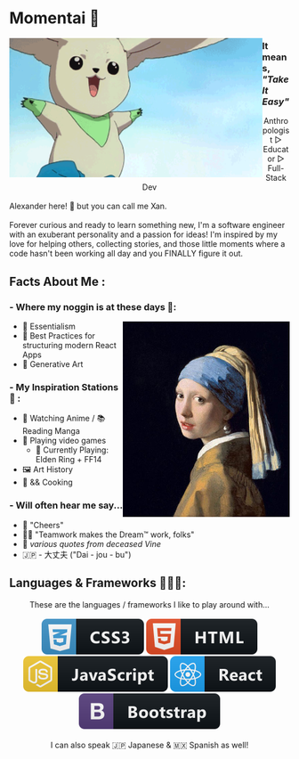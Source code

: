 # Momentai 🌿

<img height="250" align="left" alt="GIF" src="/assets/Terriermon2.gif">

### It means, _"Take It Easy"_

<div align="center">
Anthropologist ▷ Educator ▷ Full-Stack Dev
</br>
</div>
<div align="left">
</br>
Alexander here! 🌻 but you can call me Xan. 
</br>
</br>
Forever curious and ready to learn something new, I'm a software engineer with an exuberant personality and a passion for ideas! I'm inspired by my love for helping others, collecting stories, and those little moments where a code hasn't been working all day and you FINALLY figure it out. 
</div>

## Facts About Me :

### - Where my noggin is at these days 🧠:

<img hight="500" width="300" alt="IMG" align="right" src="./assets/Girl-with-a-Pearl-Earring-1665-Johannes-Vermeer.jpeg">

- 🌱 Essentialism
- 🌱 Best Practices for structuring modern React Apps
- 🌱 Generative Art

### - My Inspiration Stations 🚂 :

- 🐲 Watching Anime / 📚 Reading Manga
- 👾 Playing video games
  - 👾 Currently Playing: Elden Ring + FF14
- 🖼 Art History
- 🥘 && Cooking

### - Will often hear me say...

- 🍻 "Cheers"
- 👏🏽 "Teamwork makes the Dream™ work, folks"
- 🍇 _various quotes from deceased Vine_
- 🇯🇵 - 大丈夫 ("Dai - jou - bu")

## Languages & Frameworks 👨🏽‍💻:

<div align="center">
These are the languages / frameworks I like to play around with...
</br>
</br>
<img src="./assets/css.svg" alt="css badge" style="vertical-align:top margin:6px 4px">
<img src="./assets/html.svg" alt="html badge" style="vertical-align:top margin:6px 4px">
<img src="./assets/js.svg" alt="javascript badge" style="vertical-align:top margin:6px 4px">
<img src="./assets/react.svg" alt="react badge" style="vertical-align:top margin:6px 4px">
<img src="./assets/bootstrap.svg" alt="bootstrap badge" style="vertical-align:top margin:6px 4px">
    </br>
    </br>
    I can also speak 🇯🇵 Japanese & 🇲🇽 Spanish as well! 
</div>
